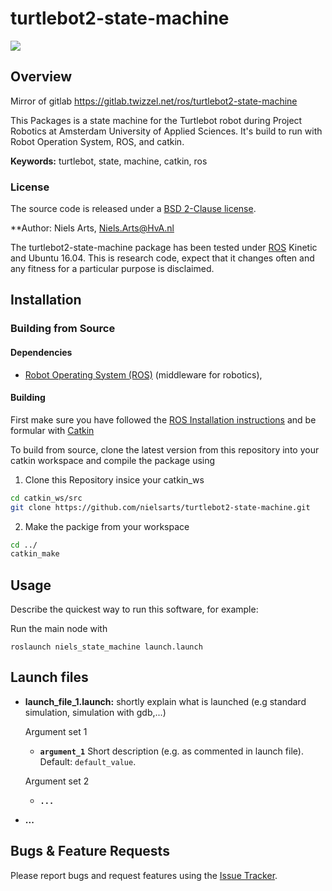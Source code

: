 # turtlebot2-state-machine
![](https://img.shields.io/github/license/nielsarts/turtlebot2-state-machine.svg?style=flat)

## Overview
Mirror of gitlab https://gitlab.twizzel.net/ros/turtlebot2-state-machine

This Packages is a state machine for the Turtlebot robot during Project Robotics at Amsterdam University of Applied Sciences. It's build to run with Robot Operation System, ROS, and catkin.

**Keywords:** turtlebot, state, machine, catkin, ros

### License

The source code is released under a [BSD 2-Clause license](ros_package_template/LICENSE).

**Author: Niels Arts, Niels.Arts@HvA.nl<br />

The turtlebot2-state-machine package has been tested under [ROS] Kinetic and Ubuntu 16.04. This is research code, expect that it changes often and any fitness for a particular purpose is disclaimed.


## Installation

### Building from Source

#### Dependencies

- [Robot Operating System (ROS)](http://wiki.ros.org) (middleware for robotics),


#### Building

First make sure you have followed the [ROS Installation instructions](http://wiki.ros.org/ROS/Installation) and be formular with [Catkin](http://wiki.ros.org/catkin)

To build from source, clone the latest version from this repository into your catkin workspace and compile the package using

1. Clone this Repository insice your catkin_ws
```zsh
cd catkin_ws/src
git clone https://github.com/nielsarts/turtlebot2-state-machine.git
```
2. Make the packige from your workspace
```zsh
cd ../
catkin_make
```


## Usage

Describe the quickest way to run this software, for example:

Run the main node with

	roslaunch niels_state_machine launch.launch
  

## Launch files

* **launch_file_1.launch:** shortly explain what is launched (e.g standard simulation, simulation with gdb,...)

     Argument set 1

     - **`argument_1`** Short description (e.g. as commented in launch file). Default: `default_value`.

    Argument set 2

    - **`...`**

* **...**



## Bugs & Feature Requests

Please report bugs and request features using the [Issue Tracker](https://github.com/nielsarts/turtlebot2-state-machine/issues).


[ROS]: http://www.ros.org
